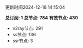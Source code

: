 更新时间2024-12-18 14:15:04

**总订阅: 1**
**总节点: 784**
**有效节点: 430**
- v2ray节点: 291
- ss节点: 136
- ssr节点: 3
